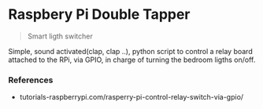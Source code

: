 # Raspbery Pi Double Tapper
> Smart ligth switcher

Simple, sound activated(clap, clap ..), python script to control a relay board attached to the RPi, via GPIO, in charge of turning the bedroom ligths on/off.

### References
* tutorials-raspberrypi.com/rasperry-pi-control-relay-switch-via-gpio/
